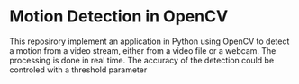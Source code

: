 # Motion Detection in OpenCV
This reposirory implement an application in Python using OpenCV to detect a motion from a video stream, either from a video file or a webcam. The processing is done in real time. The accuracy of the detection could be controled with a threshold parameter
